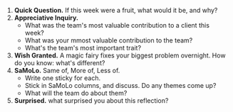 1. **Quick Question.** If this week were a fruit, what would it be, and why?
2. **Appreciative Inquiry.**
    - What was the team's most valuable contribution to a client this week?
    - What was your mmost valuable contribution to the team?
    - What's the team's most important trait?
3. **Wish Granted.** A magic fairy fixes your biggest problem overnight. How do you know: what's different?
4. **SaMoLo.** Same of, More of, Less of.
    - Write one sticky for each.
    - Stick in SaMoLo columns, and discuss. Do any themes come up?
    - What will the team do about them?
5. **Surprised.** what surprised you about this reflection?
